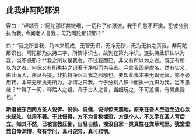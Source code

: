 ## 此我非阿陀那识

客曰：“经颂云：‘阿陀那识甚微细，一切种子如瀑流，我于凡愚不开演，恐彼分别执为我。’今闻老人言我，毋乃阿陀那识耶？”

曰：“我之所言我，乃本来现成，无智无识，无净无秽，无为无执之真我，非阿陀那识也。阿陀那乃执持二字，所谓净识也，故列在第九净识，遂执持此识认以为我，岂不惑耶？**我之所以是我者，不过我而已，非又有所以为之者。既无有所以为之者，何况又有所执持之识著于净相而为我者。今言我固是虚名，然有实义，由此而入，疾证菩提，非执持净识为我之邪解也。要知此我本来无识无智，亦不必用转，本来无所执无所为，才谓之曰我。今于分别八识中而执一九识为我，岂不愚哉？**得子一问，释后人之疑。凡于古人之言，当细玩之，不可差误，有累此我也。”

**斯道被东西两方圣人说佛、说仙、说儒，说得惊天震地，原来在吾人至近至近心念未起处，总用不著。于此悟得，方不为言教埋没，方是个人，不叉手在圣人背后立。如其不然，已被言教压倒，自轻自贱，埋没自家一灵真性在粪草堆里。犹堂堂然自命渊博，夸有学问，真可诧异，真可悲悯。**


